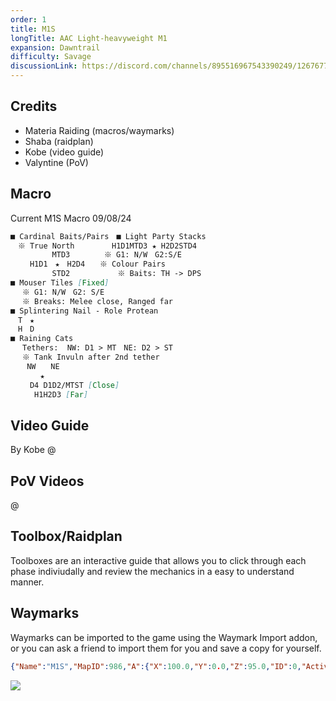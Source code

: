 ```yaml
---
order: 1
title: M1S
longTitle: AAC Light-heavyweight M1
expansion: Dawntrail
difficulty: Savage
discussionLink: https://discord.com/channels/895516967543390249/1267677779735089244
---
```

## Credits
- Materia Raiding (macros/waymarks)
- Shaba (raidplan)
- Kobe (video guide)
- Valyntine (PoV)

## Macro

Current M1S Macro 09/08/24
```markdown
■ Cardinal Baits/Pairs　■ Light Party Stacks
　※ True North　　　　　H1D1MTD3 ★ H2D2STD4
　　　　　 MTD3　　　　 ※ G1: N/W　G2:S/E
　　 H1D1　★　H2D4　　※ Colour Pairs
　　　　 　STD2　 　 　 　 ※ Baits: TH -> DPS
■ Mouser Tiles [Fixed]
　 ※ G1: N/W　G2: S/E
　 ※ Breaks: Melee close, Ranged far
■ Splintering Nail - Role Protean
　T　★　
　H　D 
■ Raining Cats
　 Tethers:  NW: D1 > MT　NE: D2 > ST
　 ※ Tank Invuln after 2nd tether
　  NW　　NE
　　　　★
　　 D4 D1D2/MTST [Close]
　　  H1H2D3 [Far]
```

## Video Guide
By Kobe
@[](https://youtu.be/3NkfJduH750)

## PoV Videos
@[](https://youtu.be/4nN8KSS2EGs)

## Toolbox/Raidplan
Toolboxes are an interactive guide that allows you to click through each phase indiviudally and review the mechanics in a easy to understand manner.

<Action title='Mouser Toolbox' color='red' href='https://raidplan.io/plan/bZmdPoU2lde6UbSu' />

## Waymarks
Waymarks can be imported to the game using the Waymark Import addon, or you can ask a friend to import them for you and save a copy for yourself.

```json
{"Name":"M1S","MapID":986,"A":{"X":100.0,"Y":0.0,"Z":95.0,"ID":0,"Active":true},"B":{"X":105.0,"Y":0.0,"Z":100.0,"ID":1,"Active":true},"C":{"X":100.0,"Y":0.0,"Z":105.0,"ID":2,"Active":true},"D":{"X":95.0,"Y":0.0,"Z":100.0,"ID":3,"Active":true},"One":{"X":90.0,"Y":0.0,"Z":95.0,"ID":4,"Active":true},"Two":{"X":110.0,"Y":0.0,"Z":95.0,"ID":5,"Active":true},"Three":{"X":110.0,"Y":0.0,"Z":105.0,"ID":6,"Active":true},"Four":{"X":90.0,"Y":0.0,"Z":105.0,"ID":7,"Active":true}}
```

![](/images/m1s-waymarks.webp)